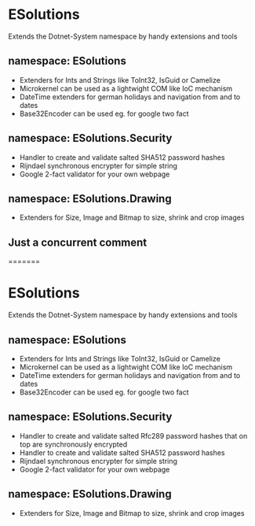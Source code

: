 # ESolutions
Extends the Dotnet-System namespace by handy extensions and tools

## namespace: ESolutions
* Extenders for Ints and Strings like ToInt32, IsGuid or Camelize
* Microkernel can be used as a lightwight COM like IoC mechanism
* DateTime extenders for german holidays and navigation from and to dates
* Base32Encoder can be used eg. for google two fact

## namespace: ESolutions.Security
* Handler to create and validate salted SHA512 password hashes
* Rijndael synchronous encrypter for simple string
* Google 2-fact validator for your own webpage

## namespace: ESolutions.Drawing
* Extenders for Size, Image and Bitmap to size, shrink and crop images

## Just a concurrent comment

=======
# ESolutions
Extends the Dotnet-System namespace by handy extensions and tools

## namespace: ESolutions
* Extenders for Ints and Strings like ToInt32, IsGuid or Camelize
* Microkernel can be used as a lightwight COM like IoC mechanism
* DateTime extenders for german holidays and navigation from and to dates
* Base32Encoder can be used eg. for google two fact

## namespace: ESolutions.Security
* Handler to create and validate salted Rfc289 password hashes that on top are synchronously encrypted
* Handler to create and validate salted SHA512 password hashes
* Rijndael synchronous encrypter for simple string
* Google 2-fact validator for your own webpage

## namespace: ESolutions.Drawing
* Extenders for Size, Image and Bitmap to size, shrink and crop images

